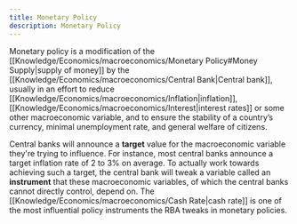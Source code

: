 ```yaml
---
title: Monetary Policy
description: Monetary Policy
---
```


Monetary policy is a modification of the [[Knowledge/Economics/macroeconomics/Monetary Policy#Money Supply|supply of money]] by the [[Knowledge/Economics/macroeconomics/Central Bank|Central bank]], usually in an effort to reduce [[Knowledge/Economics/macroeconomics/Inflation|inflation]], [[Knowledge/Economics/macroeconomics/Interest|interest rates]] or some other macroeconomic variable, and to ensure the stability of a country’s currency, minimal unemployment rate, and general welfare of citizens. 

Central banks will announce a **target** value for the macroeconomic variable they're trying to influence. For instance, most central banks announce a target inflation rate of $2$ to $3\%$ on average. To actually work towards achieving such a target, the central bank will tweak a variable called an **instrument** that these macroeconomic variables, of which the central banks cannot directly control, depend on. The [[Knowledge/Economics/macroeconomics/Cash Rate|cash rate]] is one of the most influential policy instruments the RBA tweaks in monetary policies.
